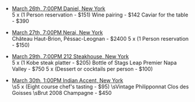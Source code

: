 * [March 26th, 7:00PM Daniel, New York](https://www.danielnyc.com/cuisine/dinner)  
    5 x (1 Person reservation - $151)
    Wine pairing - $142
    Caviar for the table - $390
* [March 27th, 7:00PM Nerai, New York](https://nerainyc.com/menu/#Dinner)  
    Château Haut-Brion, Péssac-Leognan - $2400
    5 x (1 Person reservation - $150)
* [March 29th, 7:00PM 212 Steakhouse, New York](http://www.212steakhouse.com/menu/)  
    5 x (1 Kobe steak platter - $205)
    Bottle of Stags Leap Premier Napa Valley - $750
    5 x (Dessert or cocktails per person - $100)
    
* [March 30th, 1:00PM Indian Accent, New York](http://www.indianaccent.com/newyork/#menuID)  
    \s5 x (Eight course chef's tasting - $95)
    \sVintage Philipponnat Clos des Goisses \sBrut 2008 Champagne - $450

